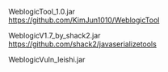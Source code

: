 WeblogicTool_1.0.jar<br>
https://github.com/KimJun1010/WeblogicTool

WeblogicV1.7_by_shack2.jar<br>
https://github.com/shack2/javaserializetools

WeblogicVuln_leishi.jar